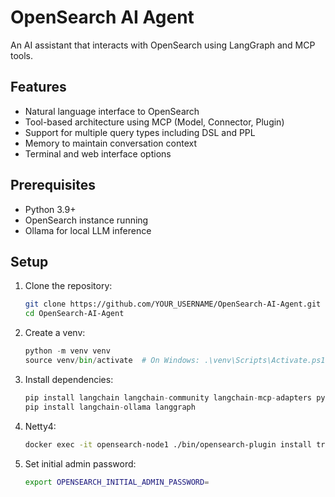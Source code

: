 # OpenSearch AI Agent

An AI assistant that interacts with OpenSearch using LangGraph and MCP tools.

## Features

- Natural language interface to OpenSearch
- Tool-based architecture using MCP (Model, Connector, Plugin)
- Support for multiple query types including DSL and PPL
- Memory to maintain conversation context
- Terminal and web interface options

## Prerequisites

- Python 3.9+
- OpenSearch instance running
- Ollama for local LLM inference

## Setup

1. Clone the repository:
   ```bash
   git clone https://github.com/YOUR_USERNAME/OpenSearch-AI-Agent.git
   cd OpenSearch-AI-Agent
   ```

2. Create a venv:
   ```python
   python -m venv venv
   source venv/bin/activate  # On Windows: .\venv\Scripts\Activate.ps1
   ```

3. Install dependencies:
   ```python
   pip install langchain langchain-community langchain-mcp-adapters python-dotenv gradio
   pip install langchain-ollama langgraph
   ```

4. Netty4:
   ```bash
   docker exec -it opensearch-node1 ./bin/opensearch-plugin install transport-reactor-netty4
   ```

5. Set initial admin password:
   ```bash
   export OPENSEARCH_INITIAL_ADMIN_PASSWORD=
   ```

